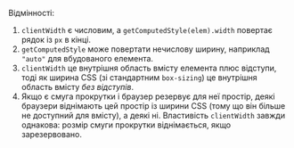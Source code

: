 Відмінності:

1. `clientWidth` є числовим, а `getComputedStyle(elem).width` повертає рядок із `px` в кінці.
2. `getComputedStyle` може повертати нечислову ширину, наприклад `"auto"` для вбудованого елемента.
3. `clientWidth` це внутрішня область вмісту елемента плюс відступи, тоді як ширина CSS (зі стандартним `box-sizing`) це внутрішня область вмісту *без відступів*.
4. Якщо є смуга прокрутки і браузер резервує для неї простір, деякі браузери віднімають цей простір із ширини CSS (тому що він більше не доступний для вмісту), а деякі ні. Властивість `clientWidth` завжди однакова: розмір смуги прокрутки віднімається, якщо зарезервовано.
